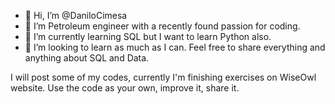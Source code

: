 - 👋 Hi, I’m @DaniloCimesa
- 👀 I’m Petroleum engineer with a recently found passion for coding.
- 🌱 I’m currently learning SQL but I want to learn Python also.
- 💞️ I’m looking to learn as much as I can. Feel free to share everything and anything about SQL and Data.


I will post some of my codes, currently I'm finishing exercises on WiseOwl website. Use the code as your own, improve it, share it. 
 

<!---
DaniloCimesa/DaniloCimesa is a ✨ special ✨ repository because its `README.md` (this file) appears on your GitHub profile.
You can click the Preview link to take a look at your changes.
--->
